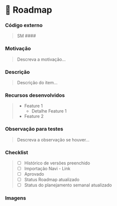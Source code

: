 # :dart: Roadmap

### Código externo
> SM ####

### Motivação
> Descreva a motivação...

### Descrição
> Descrição do item...

### Recursos desenvolvidos
> * Feature 1
>   - Detalhe Feature 1
> * Feature 2

### Observação para testes
> Descreva a observação se houver...

### Checklist
> - [ ] Histórico de versões preenchido
> - [ ] Importação Navi - Link
> - [ ] Aprovado
> - [ ] Status Roadmap atualizado
> - [ ] Status do planejamento semanal atualizado

### Imagens
